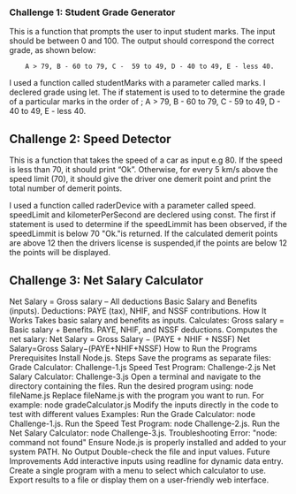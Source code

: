 ### Challenge 1: Student Grade Generator
This is a function that prompts the user to input student marks. The input should be between 0 and 100. The output should correspond the correct grade, as shown below: 

        A > 79, B - 60 to 79, C -  59 to 49, D - 40 to 49, E - less 40.

I used a function called studentMarks with a parameter called marks.
I declered grade using let.
The if statement is used to to determine the grade of a particular marks in the order of ;
A > 79, B - 60 to 79, C -  59 to 49, D - 40 to 49, E - less 40.


## Challenge 2: Speed Detector
This is a function that takes the speed of a car as input e.g 80. If the speed is less than 70, it should print “Ok”. Otherwise, for every 5 km/s above the speed limit (70), it should give the driver one demerit point and print the total number of demerit points.

I used a function called raderDevice with a parameter called speed.
speedLimit and kilometerPerSecond are declered using const.
The first if statement is used to determine if the speedLimmit has been observed, if the speedLimmit is below 70 "Ok."is returned.
If the calculated demerit points are above 12 then the drivers license is suspended,if the points are below 12 the points will be displayed.

## Challenge 3: Net Salary Calculator 
Net Salary = Gross salary – All deductions
Basic Salary and Benefits (inputs). Deductions: PAYE (tax), NHIF, and NSSF contributions. How It Works Takes basic salary and benefits as inputs. Calculates: Gross salary = Basic salary + Benefits. PAYE, NHIF, and NSSF deductions. Computes the net salary: Net Salary = Gross Salary − (PAYE + NHIF + NSSF) Net Salary=Gross Salary−(PAYE+NHIF+NSSF)
How to Run the Programs Prerequisites Install Node.js.
Steps Save the programs as separate files:
Grade Calculator: Challenge-1.js Speed Test Program: Challenge-2.js Net Salary Calculator: Challenge-3.js Open a terminal and navigate to the directory containing the files.
Run the desired program using:
node fileName.js Replace fileName.js with the program you want to run. For example:
node gradeCalculator.js Modify the inputs directly in the code to test with different values
Examples: Run the Grade Calculator: node Challenge-1.js. Run the Speed Test Program: node Challenge-2.js. Run the Net Salary Calculator: node Challenge-3.js.
Troubleshooting Error: "node: command not found" Ensure Node.js is properly installed and added to your system PATH. No Output Double-check the file and input values.
Future Improvements Add interactive inputs using readline for dynamic data entry. Create a single program with a menu to select which calculator to use. Export results to a file or display them on a user-friendly web interface.
